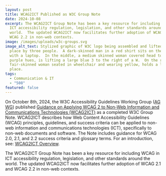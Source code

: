 ```yaml
---
layout: post
title: WCAG2ICT Published as W3C Group Note
date: 2024-10-08
excerpt: The WCAG2ICT Group Note has been a key resource for including WCAG in
  ICT accessibility regulation, legislation, and other standards around the
  world.  The updated WCAG2ICT now facilitates further adoption of WCAG 2.1 and
  WCAG 2.2 in non-web contexts.
image: /images/uploads/w3c-groups.svg
image_alt_text: Stylized graphic of W3C logo being assembled and lifted into
  place by three people.  A dark-skinned man in a red shirt sits on the left
  with a laptop.  In the middle, a medium skinned woman covered head to toe in
  purple hues, is lifting a large blue 3 to the right of a W.  On the right, a
  fair-skinned woman seated in wheelchair and wearing yellow, holds a large C in
  place.
tags:
  - Communication & IT
  - "508"
featured: false
---
```

On October 8th, 2024, the W3C Accessibility Guidelines Working Group ([AG WG](https://www.w3.org/groups/wg/ag/)) published [Guidance on Applying WCAG 2 to Non-Web Information and Communications Technologies (WCAG2ICT)](https://www.w3.org/TR/wcag2ict/) as a completed W3C Group Note.  WCAG2ICT describes how Web Content Accessibility Guidelines (WCAG) principles, guidelines, and success criteria can be applied to non-web information and communications technologies (ICT), specifically to non-web documents and software.  The Note includes guidance for WCAG 2.0, 2.1, and 2.2 success criteria and glossary terms. For an introduction, see: [WCAG2ICT Overview](https://www.w3.org/WAI/standards-guidelines/wcag/non-web-ict/).

The WCAG2ICT Group Note has been a key resource for including WCAG in ICT accessibility regulation, legislation, and other standards around the world.  The updated WCAG2ICT now facilitates further adoption of WCAG 2.1 and WCAG 2.2 in non-web contexts.